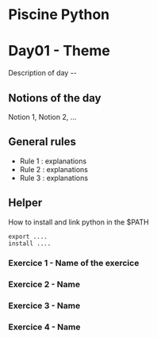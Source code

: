 # Piscine Python

# Day01 - Theme

Description of day --

## Notions of the day

Notion 1, Notion 2, ...

## General rules

- Rule 1 : explanations
- Rule 2 : explanations
- Rule 3 : explanations

## Helper 

How to install and link python in the $PATH

```
export ....
install ....
```

### Exercice 1 - Name of the exercice

### Exercice 2 - Name

### Exercice 3 - Name

### Exercice 4 - Name
